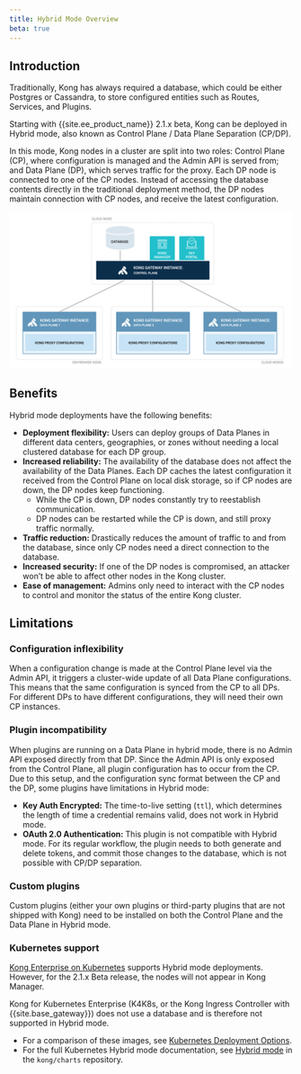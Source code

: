 ```yaml
---
title: Hybrid Mode Overview
beta: true
---
```


## Introduction
Traditionally, Kong has always required a database, which could be either
Postgres or Cassandra, to store configured entities such as Routes, Services,
and Plugins.

Starting with {{site.ee_product_name}} 2.1.x beta, Kong can be deployed in
Hybrid mode, also known as Control Plane / Data Plane Separation (CP/DP).

In this mode, Kong nodes in a cluster are split into two roles: Control Plane
(CP), where configuration is managed and the Admin API is served from; and Data
Plane (DP), which serves traffic for the proxy. Each DP node is connected to one
of the CP nodes. Instead of accessing the database contents directly in the
traditional deployment method, the DP nodes maintain connection with CP nodes,
and receive the latest configuration.

![Hybrid mode topology](/assets/images/docs/ee/deployment/deployment-hybrid-2.png)

## Benefits

Hybrid mode deployments have the following benefits:

* **Deployment flexibility:** Users can deploy groups of Data Planes in
different data centers, geographies, or zones without needing a local clustered
database for each DP group.
* **Increased reliability:** The availability of the database does not affect
the availability of the Data Planes. Each DP caches the latest configuration it
received from the Control Plane on local disk storage, so if CP nodes are down,
the DP nodes keep functioning.  
    * While the CP is down, DP nodes constantly try to reestablish communication.
    * DP nodes can be restarted while the CP is down, and still proxy traffic
    normally.
* **Traffic reduction:** Drastically reduces the amount of traffic to and from
the database, since only CP nodes need a direct connection to the database.
* **Increased security:** If one of the DP nodes is compromised, an attacker
won’t be able to affect other nodes in the Kong cluster.
* **Ease of management:** Admins only need to interact with the CP nodes to
control and monitor the status of the entire Kong cluster.

## Limitations

### Configuration inflexibility
When a configuration change is made at the Control Plane level via the Admin
API, it triggers a cluster-wide update of all Data Plane configurations. This
means that the same configuration is synced from the CP to all DPs. For
different DPs to have different configurations, they will need their own CP
instances.

### Plugin incompatibility
When plugins are running on a Data Plane in hybrid mode, there is no Admin API
exposed directly from that DP. Since the Admin API is only exposed from the
Control Plane, all plugin configuration has to occur from the CP. Due to this
setup, and the configuration sync format between the CP and the DP, some plugins
have limitations in Hybrid mode:

* **Key Auth Encrypted:** The time-to-live setting (`ttl`), which determines the
length of time a credential remains valid, does not work in Hybrid mode.
* **OAuth 2.0 Authentication:** This plugin is not compatible with Hybrid mode.
For its regular workflow, the plugin needs to both generate and delete tokens,
and commit those changes to the database, which is not possible with CP/DP
separation.

### Custom plugins
Custom plugins (either your own plugins or third-party plugins that are not
shipped with Kong) need to be installed on both the Control Plane and the Data
Plane in Hybrid mode.

### Kubernetes support

[Kong Enterprise on Kubernetes](/enterprise/{{page.kong_version}}/kong-for-kubernetes/install-on-kubernetes)
supports Hybrid mode deployments. However, for the 2.1.x Beta release, the nodes
will not appear in Kong Manager.

Kong for Kubernetes Enterprise (K4K8s, or the Kong Ingress Controller with
{{site.base_gateway}}) does not use a database and is therefore not supported in
Hybrid mode.

* For a comparison of these images, see [Kubernetes Deployment Options](/enterprise/{{page.kong_version}}/kong-for-kubernetes/deployment-options).
* For the full Kubernetes Hybrid mode documentation, see [Hybrid mode](https://github.com/Kong/charts/blob/master/charts/kong/README.md#hybrid-mode)
in the `kong/charts` repository.
